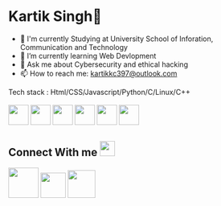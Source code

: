 # Kartik Singh👋

- 📖 I'm currently Studying at University School of Inforation, Communication and Technology
- 🌱 I’m currently learning Web Devlopment 
- 💬 Ask me about Cybersecurity and ethical hacking
- 📫 How to reach me: kartikkc397@outlook.com

Tech stack : Html/CSS/Javascript/Python/C/Linux/C++
<br>
<br>
<img src = "https://cdn-icons-png.flaticon.com/512/136/136528.png" height = "40px"/>
<img src = "https://i.pinimg.com/originals/7d/4f/e5/7d4fe56a906707466de4e066e8269719.png" height ="40px"/>
<img src = "https://cdn-icons-png.flaticon.com/512/136/136530.png" height ="40px"/>
<img src = "https://upload.wikimedia.org/wikipedia/commons/thumb/0/0a/Python.svg/1024px-Python.svg.png" height = "40px">
<img src = "https://upload.wikimedia.org/wikipedia/commons/thumb/1/18/C_Programming_Language.svg/695px-C_Programming_Language.svg.png" height = "40px">
<img src = "https://cdn.freebiesupply.com/logos/large/2x/c-logo-png-transparent.png" height ="40px">

## Connect With me <img src = "https://raw.githubusercontent.com/ShahriarShafin/ShahriarShafin/main/Assets/handshake.gif" height="30px"/>
[<img src = "https://c.tenor.com/x0C6aBxEdOEAAAAi/instagram-sign-on-instagram.gif" height="60px">](https://www.instagram.com/jayden_397/)
[<img src = "https://c.tenor.com/8xP-RXGl3T8AAAAi/twitter-bird.gif" height = "50px">](https://twitter.com/JAYDEN21071393)
[<img src = "https://cliply.co/wp-content/uploads/2021/02/372102050_LINKEDIN_ICON_TRANSPARENT_400.gif" height = "55px">](https://www.linkedin.com/in/kartik-singh-68bb8b179/)
